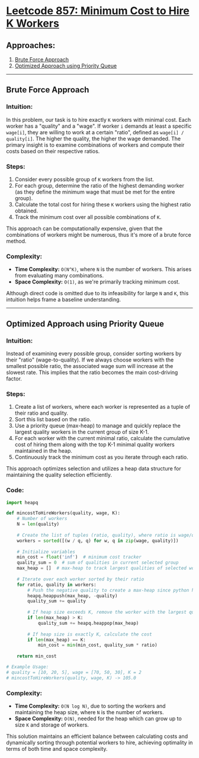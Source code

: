 # [Leetcode 857: Minimum Cost to Hire K Workers](https://leetcode.com/problems/minimum-cost-to-hire-k-workers/)

## Approaches:
1. [Brute Force Approach](#brute-force-approach)
2. [Optimized Approach using Priority Queue](#optimized-approach-using-priority-queue)

---

## Brute Force Approach

### Intuition:
In this problem, our task is to hire exactly `K` workers with minimal cost. Each worker has a "quality" and a "wage". If worker `i` demands at least a specific `wage[i]`, they are willing to work at a certain "ratio", defined as `wage[i] / quality[i]`. The higher the quality, the higher the wage demanded. The primary insight is to examine combinations of workers and compute their costs based on their respective ratios.

### Steps:
1. Consider every possible group of `K` workers from the list.
2. For each group, determine the ratio of the highest demanding worker (as they define the minimum wage that must be met for the entire group).
3. Calculate the total cost for hiring these `K` workers using the highest ratio obtained.
4. Track the minimum cost over all possible combinations of `K`.

This approach can be computationally expensive, given that the combinations of workers might be numerous, thus it's more of a brute force method.

### Complexity:
- **Time Complexity:** `O(N^K)`, where `N` is the number of workers. This arises from evaluating many combinations.
- **Space Complexity:** `O(1)`, as we're primarily tracking minimum cost.

Although direct code is omitted due to its infeasibility for large `N` and `K`, this intuition helps frame a baseline understanding.

---

## Optimized Approach using Priority Queue

### Intuition:
Instead of examining every possible group, consider sorting workers by their "ratio" (wage-to-quality). If we always choose workers with the smallest possible ratio, the associated wage sum will increase at the slowest rate. This implies that the ratio becomes the main cost-driving factor.

### Steps:
1. Create a list of workers, where each worker is represented as a tuple of their ratio and quality.
2. Sort this list based on the ratio.
3. Use a priority queue (max-heap) to manage and quickly replace the largest quality workers in the current group of size K-1.
4. For each worker with the current minimal ratio, calculate the cumulative cost of hiring them along with the top K-1 minimal quality workers maintained in the heap.
5. Continuously track the minimum cost as you iterate through each ratio.

This approach optimizes selection and utilizes a heap data structure for maintaining the quality selection efficiently.

### Code:
```python
import heapq

def mincostToHireWorkers(quality, wage, K):
    # Number of workers
    N = len(quality)
    
    # Create the list of tuples (ratio, quality), where ratio is wage/quality
    workers = sorted([(w / q, q) for w, q in zip(wage, quality)])
    
    # Initialize variables
    min_cost = float('inf')  # minimum cost tracker
    quality_sum = 0  # sum of qualities in current selected group
    max_heap = []  # max-heap to track largest qualities of selected workers
    
    # Iterate over each worker sorted by their ratio
    for ratio, quality in workers:
        # Push the negative quality to create a max-heap since python has a min-heap by default
        heapq.heappush(max_heap, -quality)
        quality_sum += quality
        
        # If heap size exceeds K, remove the worker with the largest quality
        if len(max_heap) > K:
            quality_sum += heapq.heappop(max_heap)
        
        # If heap size is exactly K, calculate the cost
        if len(max_heap) == K:
            min_cost = min(min_cost, quality_sum * ratio)
    
    return min_cost

# Example Usage:
# quality = [10, 20, 5], wage = [70, 50, 30], K = 2
# mincostToHireWorkers(quality, wage, K) -> 105.0
```

### Complexity:
- **Time Complexity:** `O(N log N)`, due to sorting the workers and maintaining the heap size, where `N` is the number of workers.
- **Space Complexity:** `O(N)`, needed for the heap which can grow up to size `K` and storage of workers.

This solution maintains an efficient balance between calculating costs and dynamically sorting through potential workers to hire, achieving optimality in terms of both time and space complexity.

